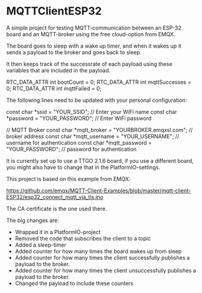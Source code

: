 # MQTTClientESP32
A simple project for testing MQTT-communication between an ESP-32 board and an MQTT-broker using the free cloud-option from EMQX. 

The board goes to sleep with a wake up timer, and when it wakes up it sends a payload to the broker and goes back to sleep.

It then keeps track of the successrate of each payload using these variables that are included in the payload.

RTC_DATA_ATTR int bootCount = 0;
RTC_DATA_ATTR int mqttSuccesses = 0;
RTC_DATA_ATTR int mqttFailed = 0;


The following lines need to be updated with your personal configuration:

const char *ssid = "YOUR_SSID";           // Enter your WiFi name
const char *password = "YOUR_PASSWORD"; // Enter WiFi password

// MQTT Broker
const char *mqtt_broker = "YOURBROKER.emqxsl.com"; // broker address
const char *mqtt_username = "YOUR_USERNAME";                            // username for authentication
const char *mqtt_password = "YOUR_PASSWORD";                            // password for authentication

It is currently set up to use a TTGO 2.1.6 board, if you use a different board, you might also have to change that in the PlatformIO-settings.

This project is based on this example from EMQX:

https://github.com/emqx/MQTT-Client-Examples/blob/master/mqtt-client-ESP32/esp32_connect_mqtt_via_tls.ino

The CA certificate is the one used there. 

The big changes are:

 - Wrapped it in a PlatformIO-project
 - Removed the code that subscribes the client to a topic
 - Added a sleep-timer
 - Added counter for how many times the board wakes up from sleep
 - Added counter for how many times the client successfully publishes a payload to the broker.
 - Added counter for how many times the client unsuccessfully publishes a payload to the broker.
 - Changed the payload to include these counters
